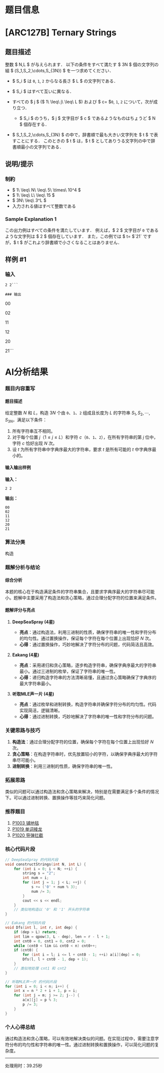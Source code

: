 # 题目信息

# [ARC127B] Ternary Strings

## 题目描述

[problemUrl]: https://atcoder.jp/contests/arc127/tasks/arc127_b

整数 $ N,L $ が与えられます． 以下の条件をすべて満たす $ 3N $ 個の文字列の組 $ (S_1,S_2,\cdots,S_{3N}) $ を一つ求めてください．

- $ S_i $ は `0`, `1`, `2` からなる長さ $ L $ の文字列である．
- $ S_i $ はすべて互いに異なる．
- すべての $ j $ ($ 1\ \leq\ j\ \leq\ L $) および $ c= $`0`, `1`, `2` について，次が成り立つ．
  
  
  - $ S_i $ のうち，$ j $ 文字目が $ c $ であるようなものはちょうど $ N $ 個存在する．
- $ S_1,S_2,\cdots,S_{3N} $ の中で，辞書順で最も大きい文字列を $ t $ で表すことにする． このときの $ t $ は，$ t $ としてありうる文字列の中で辞書順最小の文字列である．

## 说明/提示

### 制約

- $ 1\ \leq\ N\ \leq\ 5\ \times\ 10^4 $
- $ 1\ \leq\ L\ \leq\ 15 $
- $ 3N\ \leq\ 3^L $
- 入力される値はすべて整数である

### Sample Explanation 1

この出力例はすべての条件を満たしています． 例えば，$ 2 $ 文字目が `0` であるような文字列は $ 2 $ 個存在しています． また，この例では $ t= $`21` ですが，$ t $ がこれより辞書順で小さくなることはありません．

## 样例 #1

### 输入

```
2 2```

### 输出

```
00

02

11

12

20

21```

# AI分析结果

### 题目内容重写

#### 题目描述

给定整数 $N$ 和 $L$，构造 $3N$ 个由 `0`、`1`、`2` 组成且长度为 $L$ 的字符串 $S_1, S_2, \cdots, S_{3N}$，满足以下条件：

1. 所有字符串互不相同。
2. 对于每个位置 $j$（$1 \leq j \leq L$）和字符 $c$（`0`、`1`、`2`），在所有字符串的第 $j$ 位中，字符 $c$ 恰好出现 $N$ 次。
3. 设 $t$ 为所有字符串中字典序最大的字符串，要求 $t$ 是所有可能的 $t$ 中字典序最小的。

#### 输入输出样例

**输入：**
```
2 2
```

**输出：**
```
00
02
11
12
20
21
```

### 算法分类
构造

### 题解分析与结论

#### 综合分析

本题的核心在于构造满足条件的字符串集合，且要求字典序最大的字符串尽可能小。题解中主要采用了构造法和贪心策略，通过合理分配字符的位置来满足条件。

#### 题解评分与亮点

1. **DeepSeaSpray (4星)**
   - **亮点**：通过构造法，利用三进制的性质，确保字符串的唯一性和字符分布的均匀性。通过置换操作，保证每个字符在每个位置上出现恰好 $N$ 次。
   - **心得**：通过置换操作，巧妙地解决了字符分布的问题，代码简洁且高效。

2. **Eakang (4星)**
   - **亮点**：采用递归和贪心策略，逐步构造字符串，确保字典序最大的字符串最小。通过三进制的枚举，保证了字符串的唯一性。
   - **心得**：递归构造字符串的方法清晰易懂，且通过贪心策略确保了字典序的最大字符串最小。

3. **听取MLE声一片 (4星)**
   - **亮点**：通过枚举和进制转换，构造字符串并确保字符分布的均匀性。代码实现简洁，逻辑清晰。
   - **心得**：通过进制转换，巧妙地解决了字符串的唯一性和字符分布的问题。

### 关键思路与技巧

1. **构造法**：通过合理分配字符的位置，确保每个字符在每个位置上出现恰好 $N$ 次。
2. **贪心策略**：在构造字符串时，优先放置较小的字符，以确保字典序最大的字符串尽可能小。
3. **进制转换**：利用三进制的性质，确保字符串的唯一性。

### 拓展思路

类似的问题可以通过构造法和贪心策略来解决，特别是在需要满足多个条件的情况下。可以通过进制转换、置换操作等技巧来简化问题。

### 推荐题目

1. [P1003 铺地毯](https://www.luogu.com.cn/problem/P1003)
2. [P1019 单词接龙](https://www.luogu.com.cn/problem/P1019)
3. [P1020 导弹拦截](https://www.luogu.com.cn/problem/P1020)

### 核心代码片段

```cpp
// DeepSeaSpray 的代码片段
void constructStrings(int N, int L) {
    for (int i = 0; i < N; ++i) {
        string s = "2";
        int num = i;
        for (int j = 1; j < L; ++j) {
            s += ('0' + num % 3);
            num /= 3;
        }
        cout << s << endl;
    }
    // 类似地构造以 '0' 和 '1' 开头的字符串
}
```

```cpp
// Eakang 的代码片段
void Dfs(int l, int r, int dep) {
    if (dep > L) return;
    int lim = qpow(3, L - dep), len = r - l + 1;
    int cnt0 = 0, cnt1 = 0, cnt2 = 0;
    while (cnt0 < lim && cnt0 < n) cnt0++;
    if (cnt0) {
        for (int i = l; i <= l + cnt0 - 1; ++i) a[i][dep] = 0;
        Dfs(l, l + cnt0 - 1, dep + 1);
    }
    // 类似地处理 cnt1 和 cnt2
}
```

```cpp
// 听取MLE声一片 的代码片段
for (int i = 0; i < n; i++) {
    int x = n * 2 + i + 1, p = i;
    for (int j = m; j >= 2; j--) {
        a[x][j] = p % 3;
        p /= 3;
    }
}
```

### 个人心得总结

通过构造法和贪心策略，可以有效地解决类似的问题。在实现过程中，需要注意字符分布的均匀性和字符串的唯一性。通过进制转换和置换操作，可以简化问题的复杂度。

---
处理用时：39.25秒